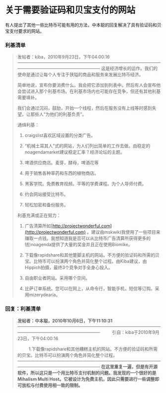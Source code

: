 # 关于需要验证码和贝宝支付的网站

有人提出了其他一些比特币可能有用的方法，中本聪的回复解决了具有验证码和贝宝支付要求的网站。

### 利基清单

> 发帖者：kiba，2010年9月23日，下午04:00:16
> ————————————————————————————————————————————————————
> 这是经济增长的运作。我们的使命是通过让每个人专注于狭隘的商品和服务来发展比特币经济。
>
> 简单地说，宣布你要消费什么，我会把它添加到列表中。然后有人会宣布他会尝试进入那个利基市场。在利基市场内也可能存在竞争，但还有其他利基需要填补。
>
> 我们会通过沉闷，鼓励，开始一个线程，然后在服务没有上线等时感到失望，让那些人“为他们的利基负责”。
>
> 通缉利基：
> 
> 1. craigslist喜欢区域设置的分类广告。
>
> 2. “机械土耳其人”式的网站，为人们列出简单的工作去做。由稳定的noagendamarket建议稳定汇率？经济论坛的主题。
>
> 3. 啤酒供应商店。麦芽，酵母，啤酒花等
> 
> 4. 用于销售各种草药和东西的植物商店。
>
> 6. 黑客学院。免费教育视频。平等的学费课程。为个人导师付费。
>
> 7. 约会网站接受比特币。
>
> 8. 轻松加密和备份服务。
>
> 利基充满或正在努力：
>
> 1. 广告清算所如[http://projectwonderful.com](http://projectwonderful.com) 。建议由mskwik(我使用了一些项目来赚取一点钱。我想知道我是否可以从比特币广告清算所获得更多的钱)noagenda提供了大量的奖金并且正在使用Biomike。
>
> 2. 下载像rapidshare和其他蹩脚主机的网站。不方便的验证码和所需的贝宝。比特币可以扮演两个角色并简化整个过程。由Kiba建议，由Hippich拍摄，最终3个竞争对手全身心投入。
>
> 3. 自由职业者网站。采用哪个空间。
>
> 4. 比萨订单系统。您可以在网上，从命令行，智能手机，短信等订购。采用mizerydearia。

### 回复：利基清单

> **发帖者：中本聪，2010年10月6日，下午11:10:31**
> ————————————————————————————————————————————————————
> &emsp; &emsp; 引自：kiba于2010年9月23日，下午04:00:16
>
> &emsp; &emsp; 1.下载像rapidshare和其他糟糕主机的网站。不方便的验证码和所需的贝宝。比特币可以扮演两个角色并简化整个过程。
> ————————————————————————————————————————————————————
> **在这里重复一遍，但是有开源软件，所以这只是一个用比特币支付机制的问题。我发现的一个很好的是Mihalism Multi Host。它被设计为免费主机，因此只需要进行一些调整即可放松与付费使用相一致的限制。**






